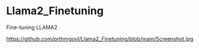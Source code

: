 # Llama2_Finetuning
Fine-tuning LLAMA2

https://github.com/prthmgoyl/Llama2_Finetuning/blob/main/Screenshot.jpg
